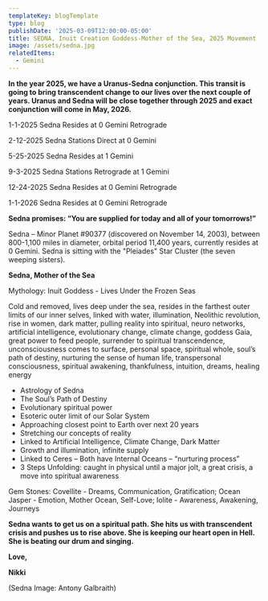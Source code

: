 ```yaml
---
templateKey: blogTemplate
type: blog
publishDate: '2025-03-09T12:00:00-05:00'
title: SEDNA, Inuit Creation Goddess-Mother of the Sea, 2025 Movement
image: /assets/sedna.jpg
relatedItems:
  - Gemini
---
```



**In the year 2025, we have a Uranus-Sedna conjunction. This transit is going to bring transcendent change to our lives over the next couple of years. Uranus and Sedna will be close together through 2025 and exact conjunction will come in May, 2026.**

1-1-2025        Sedna Resides at 0 Gemini Retrograde

2-12-2025      Sedna Stations Direct at 0 Gemini

5-25-2025      Sedna Resides at 1 Gemini

9-3-2025        Sedna Stations Retrograde at 1 Gemini

12-24-2025   Sedna Resides at 0 Gemini Retrograde

1-1-2026        Sedna Resides at 0 Gemini Retrograde

**Sedna promises: “You are supplied for today and all of your tomorrows!”**

Sedna – Minor Planet #90377 (discovered on November 14, 2003), between 800-1,100 miles in diameter, orbital period 11,400 years, currently resides at 0 Gemini. Sedna is sitting with the "Pleiades" Star Cluster (the seven weeping sisters).

**Sedna, Mother of the Sea**

Mythology: Inuit Goddess - Lives Under the Frozen Seas

Cold and removed, lives deep under the sea, resides in the farthest outer limits of our inner selves, linked with water, illumination, Neolithic revolution, rise in women, dark matter, pulling reality into spiritual, neuro networks, artificial intelligence, evolutionary change, climate change, goddess Gaia, great power to feed people, surrender to spiritual transcendence, unconsciousness comes to surface, personal space, spiritual whole, soul’s path of destiny, nurturing the sense of human life, transpersonal consciousness, spiritual awakening, thankfulness, intuition, dreams, healing energy

* Astrology of Sedna
* The Soul’s Path of Destiny
* Evolutionary spiritual power
* Esoteric outer limit of our Solar System
* Approaching closest point to Earth over next 20 years
* Stretching our concepts of reality
* Linked to Artificial Intelligence, Climate Change, Dark Matter
* Growth and illumination, infinite supply
* Linked to Ceres – Both have Internal Oceans – “nurturing process”
* 3 Steps Unfolding: caught in physical until a major jolt, a great crisis, a move into spiritual awareness

Gem Stones: Covellite - Dreams, Communication, Gratification; Ocean Jasper - Emotion, Mother Ocean, Self-Love; Iolite - Awareness, Awakening, Journeys

**Sedna wants to get us on a spiritual path.  She hits us with transcendent crisis and pushes us to rise above.  She is keeping our heart open in Hell.  She is beating our drum and singing.**

**Love,**

**Nikki**

(Sedna Image: Antony Galbraith)
